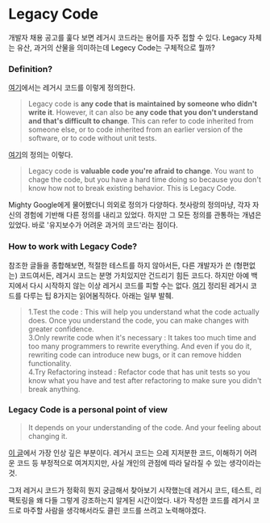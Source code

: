# Legacy Code
개발자 채용 공고를 훑다 보면 레거시 코드라는 용어를 자주 접할 수 있다. Legacy 자체는 유산, 과거의 산물을 의미하는데 Legecy Code는 구체적으로 뭘까?  

### Definition?  
[여기](https://www.perforce.com/blog/qac/8-tips-working-legacy-code)에서는 레거시 코드를 이렇게 정의한다.
> Legacy code is **any code that is maintained by someone who didn't write it**. However, it can also be **any code that you don't understand and that's difficult to change**. This can refer to code inherited from someone else, or to code inherited from an earlier version of the software, or to code without unit tests.

[여기](https://understandlegacycode.com/blog/what-is-legacy-code-is-it-code-without-tests/)의 정의는 이렇다.
> Legacy code is **valuable code you're afraid to change**. You want to chage the code, but you have a hard time doing so because you don't know how not to break existing behavior. This is Legacy Code.  

Mighty Google에게 물어봤더니 의외로 정의가 다양하다. 첫사랑의 정의마냥, 각자 자신의 경험에 기반해 다른 정의를 내리고 있었다. 하지만 그 모든 정의를 관통하는 개념은 있었다. 바로 '유지보수가 어려운 과거의 코드'라는 점이다.

### How to work with Legacy Code?
참조한 글들을 종합해보면, 적절한 테스트를 하지 않아서든, 다른 개발자가 쓴 (형편없는) 코드여서든, 레거시 코드는 분명 가치있지만 건드리기 힘든 코드다. 하지만 아예 백지에서 다시 시작하지 않는 이상 레거시 코드를 피할 수는 없다. [여기](https://www.perforce.com/blog/qac/8-tips-working-legacy-code) 정리된 레거시 코드를 다루는 팁 8가지는 읽어봄직하다. 아래는 일부 발췌. 
> 1.Test the code : This will help you understand what the code actually does. Once you understand the code, you can make changes with greater confidence.  
> 3.Only rewrite code when it's necessary : It takes too much time and too many programmers to rewrite everything. And even if you do it, rewriting code can introduce new bugs, or it can remove hidden functionality.  
> 4.Try Refactoring instead : Refactor code that has unit tests so you know what you have and test after refactoring to make sure you didn't break anything.  

### Legacy Code is a personal point of view
> It depends on your understanding of the code. And your feeling about changing it.  

[이 글](https://understandlegacycode.com/blog/what-is-legacy-code-is-it-code-without-tests/)에서 가장 인상 깊은 부분이다. 레거시 코드는 으레 지저분한 코드, 이해하기 어려운 코드 등 부정적으로 여겨지지만, 사실 개인의 관점에 따라 달라질 수 있는 생각이라는 것.  

그저 레거시 코드가 정확히 뭔지 궁금해서 찾아보기 시작했는데 레거시 코드, 테스트, 리팩토링을 왜 다들 그렇게 강조하는지 알게된 시간이었다. 내가 작성한 코드를 레거시 코드로 마주할 사람을 생각해서라도 클린 코드를 쓰려고 노력해야겠다.  




